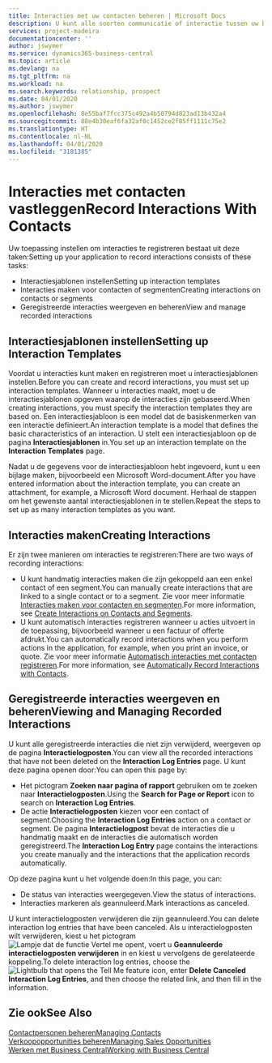 ```yaml
---
title: Interacties met uw contacten beheren | Microsoft Docs
description: U kunt alle soorten communicatie of interactie tussen uw bedrijf en uw contacten beheren. Bijvoorbeeld brieven, telefoongesprekken, vergaderingen, enzovoort.
services: project-madeira
documentationcenter: ''
author: jswymer
ms.service: dynamics365-business-central
ms.topic: article
ms.devlang: na
ms.tgt_pltfrm: na
ms.workload: na
ms.search.keywords: relationship, prospect
ms.date: 04/01/2020
ms.author: jswymer
ms.openlocfilehash: 8e55baf7fcc375c492a4b50794d823ad13b432a4
ms.sourcegitcommit: 88e4b30eaf6fa32af0c1452ce2f85ff1111c75e2
ms.translationtype: HT
ms.contentlocale: nl-NL
ms.lasthandoff: 04/01/2020
ms.locfileid: "3181385"
---
```

# <a name="record-interactions-with-contacts"></a><span data-ttu-id="8a4a7-103">Interacties met contacten vastleggen</span><span class="sxs-lookup"><span data-stu-id="8a4a7-103">Record Interactions With Contacts</span></span>
<span data-ttu-id="8a4a7-104">Uw toepassing instellen om interacties te registreren bestaat uit deze taken:</span><span class="sxs-lookup"><span data-stu-id="8a4a7-104">Setting up your application to record interactions consists of these tasks:</span></span>

* <span data-ttu-id="8a4a7-105">Interactiesjablonen instellen</span><span class="sxs-lookup"><span data-stu-id="8a4a7-105">Setting up interaction templates</span></span>  
* <span data-ttu-id="8a4a7-106">Interacties maken voor contacten of segmenten</span><span class="sxs-lookup"><span data-stu-id="8a4a7-106">Creating interactions on contacts or segments</span></span>  
* <span data-ttu-id="8a4a7-107">Geregistreerde interacties weergeven en beheren</span><span class="sxs-lookup"><span data-stu-id="8a4a7-107">View and manage recorded interactions</span></span>  

##  <a name="setting-up-interaction-templates"></a><span data-ttu-id="8a4a7-108">Interactiesjablonen instellen</span><span class="sxs-lookup"><span data-stu-id="8a4a7-108">Setting up Interaction Templates</span></span>
<span data-ttu-id="8a4a7-109">Voordat u interacties kunt maken en registreren moet u interactiesjablonen instellen.</span><span class="sxs-lookup"><span data-stu-id="8a4a7-109">Before you can create and record interactions, you must set up interaction templates.</span></span> <span data-ttu-id="8a4a7-110">Wanneer u interacties maakt, moet u de interactiesjablonen opgeven waarop de interacties zijn gebaseerd.</span><span class="sxs-lookup"><span data-stu-id="8a4a7-110">When creating interactions, you must specify the interaction templates they are based on.</span></span> <span data-ttu-id="8a4a7-111">Een interactiesjabloon is een model dat de basiskenmerken van een interactie definieert.</span><span class="sxs-lookup"><span data-stu-id="8a4a7-111">An interaction template is a model that defines the basic characteristics of an interaction.</span></span>
<span data-ttu-id="8a4a7-112">U stelt een interactiesjabloon op de pagina **Interactiesjablonen** in.</span><span class="sxs-lookup"><span data-stu-id="8a4a7-112">You set up an interaction template on the **Interaction Templates** page.</span></span>

<span data-ttu-id="8a4a7-113">Nadat u de gegevens voor de interactiesjabloon hebt ingevoerd, kunt u een bijlage maken, bijvoorbeeld een Microsoft Word-document.</span><span class="sxs-lookup"><span data-stu-id="8a4a7-113">After you have entered information about the interaction template, you can create an attachment, for example, a Microsoft Word document.</span></span> <span data-ttu-id="8a4a7-114">Herhaal de stappen om het gewenste aantal interactiesjablonen in te stellen.</span><span class="sxs-lookup"><span data-stu-id="8a4a7-114">Repeat the steps to set up as many interaction templates as you want.</span></span>  

## <a name="creating-interactions"></a><span data-ttu-id="8a4a7-115">Interacties maken</span><span class="sxs-lookup"><span data-stu-id="8a4a7-115">Creating Interactions</span></span>
<span data-ttu-id="8a4a7-116">Er zijn twee manieren om interacties te registreren:</span><span class="sxs-lookup"><span data-stu-id="8a4a7-116">There are two ways of recording interactions:</span></span>

* <span data-ttu-id="8a4a7-117">U kunt handmatig  interacties maken die zijn gekoppeld aan een enkel contact of een segment.</span><span class="sxs-lookup"><span data-stu-id="8a4a7-117">You can manually create interactions that are linked to a single contact or to a segment.</span></span> <span data-ttu-id="8a4a7-118">Zie voor meer informatie [Interacties maken voor contacten en segmenten](marketing-how-create-interactions.md).</span><span class="sxs-lookup"><span data-stu-id="8a4a7-118">For more information, see [Create Interactions on Contacts and Segments](marketing-how-create-interactions.md).</span></span>  
* <span data-ttu-id="8a4a7-119">U kunt automatisch interacties registreren wanneer u acties uitvoert in de toepassing, bijvoorbeeld wanneer u een factuur of offerte afdrukt.</span><span class="sxs-lookup"><span data-stu-id="8a4a7-119">You can automatically record interactions when you perform actions in the application, for example, when you print an invoice, or quote.</span></span> <span data-ttu-id="8a4a7-120">Zie voor meer informatie [Automatisch interacties met contacten registreren](marketing-auto-record-interactions.md).</span><span class="sxs-lookup"><span data-stu-id="8a4a7-120">For more information, see [Automatically Record Interactions with Contacts](marketing-auto-record-interactions.md).</span></span>

## <a name="viewing-and-managing-recorded-interactions"></a><span data-ttu-id="8a4a7-121">Geregistreerde interacties weergeven en beheren</span><span class="sxs-lookup"><span data-stu-id="8a4a7-121">Viewing and Managing Recorded Interactions</span></span>
<span data-ttu-id="8a4a7-122">U kunt alle geregistreerde interacties die niet zijn verwijderd, weergeven op de pagina **Interactielogposten**.</span><span class="sxs-lookup"><span data-stu-id="8a4a7-122">You can view all the recorded interactions that have not been deleted on the **Interaction Log Entries** page.</span></span> <span data-ttu-id="8a4a7-123">U kunt deze pagina openen door:</span><span class="sxs-lookup"><span data-stu-id="8a4a7-123">You can open this page by:</span></span>

* <span data-ttu-id="8a4a7-124">Het pictogram **Zoeken naar pagina of rapport** gebruiken om te zoeken naar **Interactielogposten**.</span><span class="sxs-lookup"><span data-stu-id="8a4a7-124">Using the **Search for Page or Report** icon to search on **Interaction Log Entries**.</span></span>
* <span data-ttu-id="8a4a7-125">De actie **Interactielogposten** kiezen voor een contact of segment.</span><span class="sxs-lookup"><span data-stu-id="8a4a7-125">Choosing the **Interaction Log Entries** action on a contact or segment.</span></span>
  <span data-ttu-id="8a4a7-126">De pagina **Interactielogpost** bevat de interacties die u handmatig maakt en de interacties die automatisch worden geregistreerd.</span><span class="sxs-lookup"><span data-stu-id="8a4a7-126">The **Interaction Log Entry** page contains the interactions you create manually and the interactions that the application records automatically.</span></span>

<span data-ttu-id="8a4a7-127">Op deze pagina kunt u het volgende doen:</span><span class="sxs-lookup"><span data-stu-id="8a4a7-127">In this page, you can:</span></span>

* <span data-ttu-id="8a4a7-128">De status van interacties weergegeven.</span><span class="sxs-lookup"><span data-stu-id="8a4a7-128">View the status of interactions.</span></span>
* <span data-ttu-id="8a4a7-129">Interacties markeren als geannuleerd.</span><span class="sxs-lookup"><span data-stu-id="8a4a7-129">Mark interactions as canceled.</span></span>

<span data-ttu-id="8a4a7-130">U kunt interactielogposten verwijderen die zijn geannuleerd.</span><span class="sxs-lookup"><span data-stu-id="8a4a7-130">You can delete interaction log entries that have been canceled.</span></span> <span data-ttu-id="8a4a7-131">Als u interactielogposten wilt verwijderen, kiest u het pictogram ![Lampje dat de functie Vertel me opent](media/ui-search/search_small.png "Vertel me wat u wilt doen"), voert u **Geannuleerde interactielogposten verwijderen** in en kiest u vervolgens de gerelateerde koppeling.</span><span class="sxs-lookup"><span data-stu-id="8a4a7-131">To delete interaction log entries, choose the ![Lightbulb that opens the Tell Me feature](media/ui-search/search_small.png "Tell me what you want to do") icon, enter **Delete Canceled Interaction Log Entries**, and then choose the related link, and then fill in the information.</span></span>

## <a name="see-also"></a><span data-ttu-id="8a4a7-132">Zie ook</span><span class="sxs-lookup"><span data-stu-id="8a4a7-132">See Also</span></span>
[<span data-ttu-id="8a4a7-133">Contactpersonen beheren</span><span class="sxs-lookup"><span data-stu-id="8a4a7-133">Managing Contacts</span></span>](marketing-contacts.md)  
[<span data-ttu-id="8a4a7-134">Verkoopopportunities beheren</span><span class="sxs-lookup"><span data-stu-id="8a4a7-134">Managing Sales Opportunities</span></span>](marketing-manage-sales-opportunities.md)  
[<span data-ttu-id="8a4a7-135">Werken met Business Central</span><span class="sxs-lookup"><span data-stu-id="8a4a7-135">Working with Business Central</span></span>](ui-work-product.md)  
